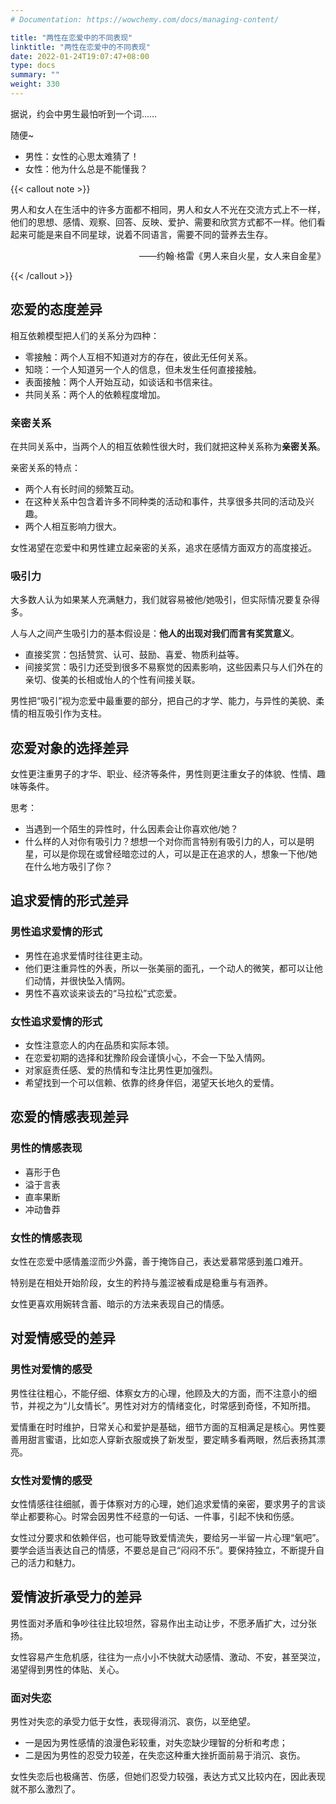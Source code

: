 ```yaml
---
# Documentation: https://wowchemy.com/docs/managing-content/

title: "两性在恋爱中的不同表现"
linktitle: "两性在恋爱中的不同表现"
date: 2022-01-24T19:07:47+08:00
type: docs
summary: ""
weight: 330
---
```


<!--more-->

据说，约会中男生最怕听到一个词……

随便~

- 男性：女性的心思太难猜了！
- 女性：他为什么总是不能懂我？

{{< callout note >}}

男人和女人在生活中的许多方面都不相同，男人和女人不光在交流方式上不一样，他们的思想、感情、观察、回答、反映、爱护、需要和欣赏方式都不一样。他们看起来可能是来自不同星球，说着不同语言，需要不同的营养去生存。

<p align="right">——约翰·格雷《男人来自火星，女人来自金星》</p>

{{< /callout >}}

## 恋爱的态度差异

相互依赖模型把人们的关系分为四种：

- 零接触：两个人互相不知道对方的存在，彼此无任何关系。
- 知晓：一个人知道另一个人的信息，但未发生任何直接接触。
- 表面接触：两个人开始互动，如谈话和书信来往。
- 共同关系：两个人的依赖程度增加。

### 亲密关系

在共同关系中，当两个人的相互依赖性很大时，我们就把这种关系称为**亲密关系**。

亲密关系的特点：

- 两个人有长时间的频繁互动。
- 在这种关系中包含着许多不同种类的活动和事件，共享很多共同的活动及兴趣。
- 两个人相互影响力很大。

女性渴望在恋爱中和男性建立起亲密的关系，追求在感情方面双方的高度接近。

### 吸引力

大多数人认为如果某人充满魅力，我们就容易被他/她吸引，但实际情况要复杂得多。

人与人之间产生吸引力的基本假设是：**他人的出现对我们而言有奖赏意义**。

- 直接奖赏：包括赞赏、认可、鼓励、喜爱、物质利益等。
- 间接奖赏：吸引力还受到很多不易察觉的因素影响，这些因素只与人们外在的亲切、俊美的长相或怡人的个性有间接关联。

男性把“吸引”视为恋爱中最重要的部分，把自己的才学、能力，与异性的美貌、柔情的相互吸引作为支柱。

## 恋爱对象的选择差异

女性更注重男子的才华、职业、经济等条件，男性则更注重女子的体貌、性情、趣味等条件。

思考：

- 当遇到一个陌生的异性时，什么因素会让你喜欢他/她？
- 什么样的人对你有吸引力？想想一个对你而言特别有吸引力的人，可以是明星，可以是你现在或曾经暗恋过的人，可以是正在追求的人，想象一下他/她在什么地方吸引了你？

## 追求爱情的形式差异

### 男性追求爱情的形式

- 男性在追求爱情时往往更主动。
- 他们更注重异性的外表，所以一张美丽的面孔，一个动人的微笑，都可以让他们动情，并很快坠入情网。
- 男性不喜欢谈来谈去的“马拉松”式恋爱。

### 女性追求爱情的形式

- 女性注意恋人的内在品质和实际本领。
- 在恋爱初期的选择和犹豫阶段会谨慎小心，不会一下坠入情网。
- 对家庭责任感、爱的热情和专注比男性更加强烈。
- 希望找到一个可以信赖、依靠的终身伴侣，渴望天长地久的爱情。

## 恋爱的情感表现差异

### 男性的情感表现

- 喜形于色
- 溢于言表
- 直率果断
- 冲动鲁莽

### 女性的情感表现

女性在恋爱中感情羞涩而少外露，善于掩饰自己，表达爱慕常感到羞口难开。

特别是在相处开始阶段，女生的矜持与羞涩被看成是稳重与有涵养。

女性更喜欢用婉转含蓄、暗示的方法来表现自己的情感。

## 对爱情感受的差异

### 男性对爱情的感受

男性往往粗心，不能仔细、体察女方的心理，他顾及大的方面，而不注意小的细节，并视之为“儿女情长”。男性对对方的情绪变化，时常感到奇怪，不知所措。

爱情重在时时维护，日常关心和爱护是基础，细节方面的互相满足是核心。男性要善用甜言蜜语，比如恋人穿新衣服或换了新发型，要定睛多看两眼，然后表扬其漂亮。

### 女性对爱情的感受

女性情感往往细腻，善于体察对方的心理，她们追求爱情的亲密，要求男子的言谈举止都要称心。时常会因男性不经意的一句话、一件事，引起不快和伤感。

女性过分要求和依赖伴侣，也可能导致爱情流失，要给另一半留一片心理“氧吧”。要学会适当表达自己的情感，不要总是自己“闷闷不乐”。要保持独立，不断提升自己的活力和魅力。

## 爱情波折承受力的差异

男性面对矛盾和争吵往往比较坦然，容易作出主动让步，不愿矛盾扩大，过分张扬。

女性容易产生危机感，往往为一点小小不快就大动感情、激动、不安，甚至哭泣，渴望得到男性的体贴、关心。

### 面对失恋

男性对失恋的承受力低于女性，表现得消沉、哀伤，以至绝望。

- 一是因为男性感情的浪漫色彩较重，对失恋缺少理智的分析和考虑；
- 二是因为男性的忍受力较差，在失恋这种重大挫折面前易于消沉、哀伤。

女性失恋后也极痛苦、伤感，但她们忍受力较强，表达方式又比较内在，因此表现就不那么激烈了。